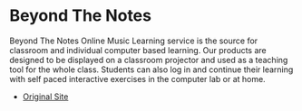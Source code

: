 # Beyond The Notes
Beyond The Notes Online Music Learning service is the source for classroom and individual computer based learning. Our products are designed to be displayed on a classroom projector and used as a teaching tool for the whole class. Students can also log in and continue their learning with self paced interactive exercises in the computer lab or at home.

- [Original Site](http://beyondthenotes.net/)
